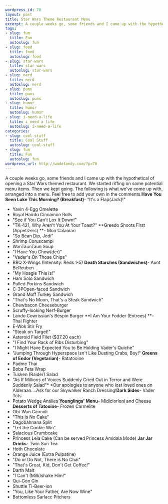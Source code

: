 ```yaml
--- 
wordpress_id: 78
layout: post
title: Star Wars Theme Restaurant Menu
excerpt: A couple weeks go, some friends and I came up with the hypothetical of opening a Star Wars themed restaurant. We started riffing on some potential menu items. Then we kept going. The following is what we've come up with, arranged into a menu. Feel free to add your own in the comments.
tags: 
- slug: fun
  title: Fun
  autoslug: fun
- slug: food
  title: food
  autoslug: food
- slug: star-wars
  title: star wars
  autoslug: star-wars
- slug: nerd
  title: nerd
  autoslug: nerd
- slug: puns
  title: puns
  autoslug: puns
- slug: humor
  title: humor
  autoslug: humor
- slug: i-need-a-life
  title: i need a life
  autoslug: i-need-a-life
categories: 
- slug: cool-stuff
  title: Cool Stuff
  autoslug: cool-stuff
- slug: fun
  title: Fun
  autoslug: fun
wordpress_url: http://wadetandy.com/?p=78
---
```

A couple weeks go, some friends and I came up with the hypothetical of opening a Star Wars themed restaurant.  We started riffing on some potential menu items.  Then we kept going. The following is what we've come up with, arranged into a menu.  Feel free to add your own in the comments.**Have You Seen Luke This Morning? (Breakfast)**- "It's a Flap(Jack)!"
- Yavin 4-Egg Omelette
- Royal Hairdo Cinnamon Rolls
- "See if You Can't Lox It Down!"
- "TK-421, Why Aren't You At Your Toast?" <!--more-->
**Greedo Shoots First (Appetizers) **- Mon Calamari
- "So Bean Dip, Jedi"
- Shrimp Coruscampi
- WanTaunTaun Soup
- "I Have You Chow(der)"
- "Vader's On Those Chips"
- BBQ X-Wings (Intensity: Reds 1-5)
**Death Starches (Sandwiches)**- Aunt BeReuben
- "My Hoagie This Is!"
- Ham Solo Sandwich
- Pulled Porkins Sandwich
- C-3POpen-faced Sandwich
- Grand Moff Turkey Sandwich
- "That's No Moon, That's a Steak Sandwich"
- Chewbacon Cheeseburger
- Scruffy-looking Nerf-Burger
- Lando Cowrissian's Bespin Burger
**I Am Your Fodder (Entrees) **- Thai Fighter
- E-Wok Stir Fry
- "Steak on Target!"
- Asteroid Field Filet ($37.20 each)
- "I Find Your Rack of Ribs Disturbing"
- "I Might Have Expected You to Be Holding Vader's Quiche"
- "Jumping Through Hyperspace Isn't Like Dusting Crabs, Boy!"
**Greens of Endor (Vegetarian)**- Ratatooine
- Padme Thai
- Boba Feta Wrap
- Tusken (Raider) Salad
- "As If Millions of Voices Suddenly Cried Out in Terror and Were Suddenly Salad"*
*Our apologies to anyone who lost loved ones on Alderaan....Ask for our Skywalker Ranch Dressing!**Dark Sides**- Vader Tots
- Potato Wedge Antilles
**Younglings' Menu**- Midiclorioni and Cheese
**Desserts of Tatooine**- Frozen Carmelite
- Obi-Wan Cannoli
- "This is No Cake"
- Dagobahnana Split
- "Let the Cookie Win"
- Salacious Crumbcake
- Princess Leia Cake (Can be served Princess Amidala Mode)
**Jar Jar Drinks**- Twin Sun Tea
- Hoth Chocolate
- Orange Juice (Extra Pulpatine)
- "Do or Do Not, There is No Chai"
- "That's Great, Kid, Don't Get Coffee!"
-  Darth Malt
- "I Can't (Milk)shake Him!"
- Qui-Gon Gin
- Shuttle Ti-Beer-ion
- "You, Like Your Father, Are Now Wine"
- Bottomless Sarlacc Pitchers
